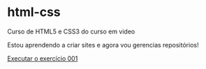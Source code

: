 # html-css
 Curso de HTML5 e CSS3 do curso em video
 
 Estou aprendendo a criar sites e agora vou gerencias repositórios!

<a href="https://joaooodias.github.io/html-css/exercicios/ex001/index.html">Executar o exercício 001 </a>